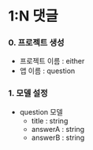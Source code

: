 # 1:N 댓글

### 0. 프로젝트 생성

- 프로젝트 이름 : either
- 앱 이름 : question

### 1. 모델 설정

- question 모델
  - title : string
  - answerA : string
  - answerB : string

